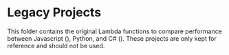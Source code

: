 # Legacy Projects

This folder contains the original Lambda functions to compare performance between Javascript (), Python, and C# (). These projects are only kept for reference and should not be used.